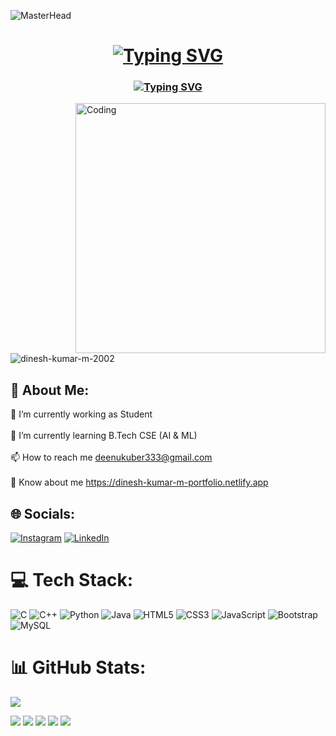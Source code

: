 ![MasterHead](https://user-images.githubusercontent.com/10498744/210012254-234538ff-d198-48aa-8964-37e6fd45d227.gif)
<h1 align="center"><a href="https://git.io/typing-svg"><img src="https://readme-typing-svg.herokuapp.com?font=Fira+Code&size=35&pause=1000&width=600&lines=Hi+👋+I'm+Dinesh+Kumar+M" alt="Typing SVG" /></a></h1>
<h3 align="center"><a href="https://git.io/typing-svg"><img src="https://readme-typing-svg.herokuapp.com?font=Fira+Code&size=25&pause=1000&width=600&lines=A+passionate+Student+From+India" alt="Typing SVG" /></a></h3>
<img align="right" alt="Coding" width="400" src="https://camo.githubusercontent.com/5ddf73ad3a205111cf8c686f687fc216c2946a75005718c8da5b837ad9de78c9/68747470733a2f2f7468756d62732e6766796361742e636f6d2f4576696c4e657874446576696c666973682d736d616c6c2e676966">

<!-- <img align="right" alt="Coding" width="400" src="https://img.etimg.com/thumb/msid-84146083,width-1015,height-761,imgsize-638053,resizemode-8/prime/technology-and-startups/booting-up-developer-economy-how-tech-startups-are-helping-coders-build-and-test-software-faster.jpg"> -->


<p align="left"> <img src="https://komarev.com/ghpvc/?username=dinesh-kumar-m-2002&label=Profile%20views&color=0e75b6&style=flat" alt="dinesh-kumar-m-2002" /> </p>

## 💫 About Me:
🔭 I’m currently working as Student<br><br>🌱 I’m currently learning B.Tech CSE (AI & ML)<br><br>📫 How to reach me deenukuber333@gmail.com<br><br>📄 Know about me https://dinesh-kumar-m-portfolio.netlify.app


## 🌐 Socials:
[![Instagram](https://img.shields.io/badge/Instagram-%23E4405F.svg?logo=Instagram&logoColor=white)](https://instagram.com/https://www.instagram.com/d._____k.____/) [![LinkedIn](https://img.shields.io/badge/LinkedIn-%230077B5.svg?logo=linkedin&logoColor=white)](https://linkedin.com/in/https://www.linkedin.com/in/dinesh-m2002/) 

# 💻 Tech Stack:
![C](https://img.shields.io/badge/c-%2300599C.svg?style=for-the-badge&logo=c&logoColor=white) ![C++](https://img.shields.io/badge/c++-%2300599C.svg?style=for-the-badge&logo=c%2B%2B&logoColor=white) ![Python](https://img.shields.io/badge/python-3670A0?style=for-the-badge&logo=python&logoColor=ffdd54) ![Java](https://img.shields.io/badge/java-%23ED8B00.svg?style=for-the-badge&logo=java&logoColor=white) ![HTML5](https://img.shields.io/badge/html5-%23E34F26.svg?style=for-the-badge&logo=html5&logoColor=white) ![CSS3](https://img.shields.io/badge/css3-%231572B6.svg?style=for-the-badge&logo=css3&logoColor=white) ![JavaScript](https://img.shields.io/badge/javascript-%23323330.svg?style=for-the-badge&logo=javascript&logoColor=%23F7DF1E) ![Bootstrap](https://img.shields.io/badge/bootstrap-%23563D7C.svg?style=for-the-badge&logo=bootstrap&logoColor=white) ![MySQL](https://img.shields.io/badge/mysql-%2300f.svg?style=for-the-badge&logo=mysql&logoColor=white) 

# 📊 GitHub Stats:

<!-- ![](https://github-readme-streak-stats.herokuapp.com/?user=dinesh-kumar-m-2002&theme=default&hide_border=false)<br/> -->
<!-- <p><img align="left" src="https://github-readme-stats.vercel.app/api/top-langs?username=dinesh-kumar-m-2002&show_icons=true&locale=en&layout=compact&theme=tokyonight" alt="dinesh-kumar-m-2002" /></p> -->

<!-- <p><img align="center" src="https://github-readme-streak-stats.herokuapp.com/?user=dinesh-kumar-m-2002&theme=tokyonight" alt="dinesh-kumar-m-2002" /></p><p>&nbsp;<img align="center" src="https://github-readme-stats.vercel.app/api?username=dinesh-kumar-m-2002&show_icons=true&locale=en&theme=tokyonight" alt="dinesh-kumar-m-2002" /></p>
<p><img align="left" src="https://github-readme-stats.vercel.app/api/top-langs?username=dinesh-kumar-m-2002&show_icons=true&locale=en&layout=compact&theme=tokyonight" alt="dinesh-kumar-m-2002" /></p>
 -->

<!-- Proudly created with GPRM ( https://gprm.itsvg.in ) -->
![](gitartwork.svg)
<!--![Snake animation](https://github.com/alex1232115/alex1232115/blob/output/github-snake.svg) -->
<!-- -- ![Snake animation](https://github.com/alex1232115/alex1232115/blob/output/github-snake.svg) -->
![](https://github-profile-summary-cards.vercel.app/api/cards/profile-details?username=dinesh-kumar-m-2002&theme=tokyonight)
![](https://github-profile-summary-cards.vercel.app/api/cards/repos-per-language?username=dinesh-kumar-m-2002&theme=tokyonight)
![](https://github-profile-summary-cards.vercel.app/api/cards/most-commit-language?username=dinesh-kumar-m-2002&theme=tokyonight)
![](https://github-profile-summary-cards.vercel.app/api/cards/stats?username=dinesh-kumar-m-2002&theme=tokyonight)
![](https://github-profile-summary-cards.vercel.app/api/cards/productive-time?username=dinesh-kumar-m-2002&theme=tokyonight)



















